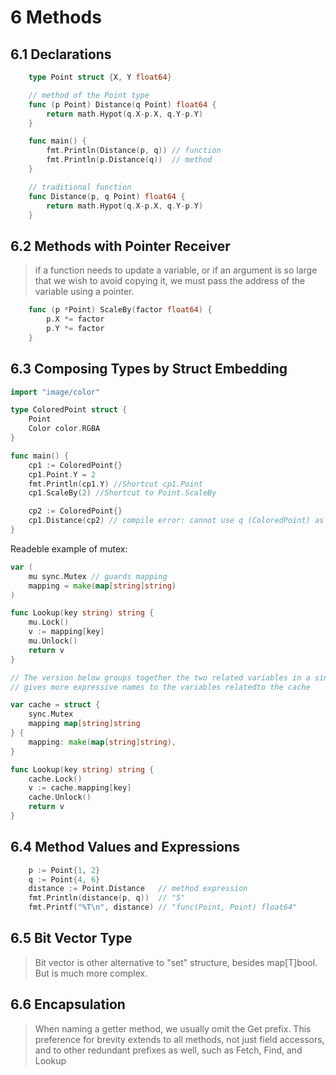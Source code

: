 # 6 Methods

## 6.1 Declarations

```go
    type Point struct {X, Y float64}

    // method of the Point type
    func (p Point) Distance(q Point) float64 {
        return math.Hypot(q.X-p.X, q.Y-p.Y)
    }

    func main() {
        fmt.Println(Distance(p, q)) // function
        fmt.Println(p.Distance(q))  // method
    }

    // traditional function
    func Distance(p, q Point) float64 {
        return math.Hypot(q.X-p.X, q.Y-p.Y)
    }
```

## 6.2 Methods with Pointer Receiver

> if a function needs to update a variable, or if an argument is so large that we wish to avoid copying it, we must pass the address of the variable using a pointer.

```go
    func (p *Point) ScaleBy(factor float64) {
        p.X *= factor
        p.Y *= factor
    }
```

## 6.3 Composing Types by Struct Embedding

```go
import "image/color"

type ColoredPoint struct {
    Point
    Color color.RGBA
}

func main() {
    cp1 := ColoredPoint{}
    cp1.Point.Y = 2
    fmt.Println(cp1.Y) //Shortcut cp1.Point
    cp1.ScaleBy(2) //Shortcut to Point.ScaleBy

    cp2 := ColoredPoint{}
    cp1.Distance(cp2) // compile error: cannot use q (ColoredPoint) as PointA ColoredPoint
}
```

Readeble example of mutex:

```go
var (
    mu sync.Mutex // guards mapping
    mapping = make(map[string]string)
)

func Lookup(key string) string {
    mu.Lock()
    v := mapping[key]
    mu.Unlock()
    return v
}

// The version below groups together the two related variables in a single package-level variable, cache
// gives more expressive names to the variables relatedto the cache

var cache = struct {
    sync.Mutex
    mapping map[string]string
} {
    mapping: make(map[string]string),
}

func Lookup(key string) string {
    cache.Lock()
    v := cache.mapping[key]
    cache.Unlock()
    return v
}
```

## 6.4 Method Values and Expressions

```go
    p := Point{1, 2}
    q := Point{4, 6}
    distance := Point.Distance   // method expression
    fmt.Println(distance(p, q))  // "5"
    fmt.Printf("%T\n", distance) // "func(Point, Point) float64"
```

## 6.5 Bit Vector Type

> Bit vector is other alternative to "set" structure, besides map[T]bool.
> But is much more complex.

## 6.6 Encapsulation

> When naming a getter method, we usually omit the Get prefix.
> This preference for brevity extends to all methods, not just field accessors, and to other redundant prefixes as well, such as Fetch, Find, and Lookup


